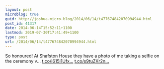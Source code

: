 ```yaml
---
layout: post
microblog: true
guid: http://joshua.micro.blog/2014/06/14/t477674842070994944.html
post_id: 41317
date: 2014-06-14T15:52:11+1100
lastmod: 2019-07-30T17:41:49+1100
type: post
url: /2014/06/14/t477674842070994944.html
---
```

So honoured! At Shafston House they have a photo of me taking a selfie on the ceremony v... [t.co/I615i1Ufx...](http://t.co/I615i1UfxD) [t.co/s9tuZKr2n...](http://t.co/s9tuZKr2nF)

